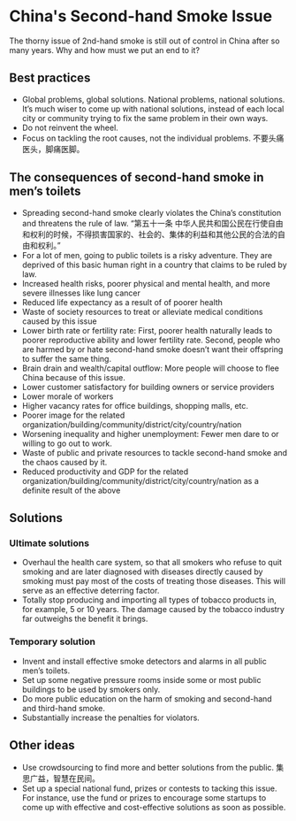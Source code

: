 # China's Second-hand Smoke Issue
The thorny issue of 2nd-hand smoke is still out of control in China after so many years. Why and how must we put an end to it?

## Best practices
* Global problems, global solutions. National problems, national solutions. It’s much wiser to come up with national solutions, instead of each local city or community trying to fix the same problem in their own ways.
* Do not reinvent the wheel.
* Focus on tackling the root causes, not the individual problems. 不要头痛医头，脚痛医脚。
## The consequences of second-hand smoke in men’s toilets
* Spreading second-hand smoke clearly violates the China’s constitution and threatens the rule of law. “第五十一条 中华人民共和国公民在行使自由和权利的时候，不得损害国家的、社会的、集体的利益和其他公民的合法的自由和权利。”
* For a lot of men, going to public toilets is a risky adventure. They are deprived of this basic human right in a country that claims to be ruled by law.
* Increased health risks, poorer physical and mental health, and more severe illnesses like lung cancer
* Reduced life expectancy as a result of of poorer health
* Waste of society resources to treat or alleviate medical conditions caused by this issue
* Lower birth rate or fertility rate: First, poorer health naturally leads to poorer reproductive ability and lower fertility rate. Second, people who are harmed by or hate second-hand smoke doesn’t want their offspring to suffer the same thing.
* Brain drain and wealth/capital outflow: More people will choose to flee China because of this issue.
* Lower customer satisfactory for building owners or service providers
* Lower morale of workers
* Higher vacancy rates for office buildings, shopping malls, etc.
* Poorer image for the related organization/building/community/district/city/country/nation
* Worsening inequality and higher unemployment: Fewer men dare to or willing to go out to work.
* Waste of public and private resources to tackle second-hand smoke and the chaos caused by it.
* Reduced productivity and GDP for the related organization/building/community/district/city/country/nation as a definite result of the above
## Solutions
### Ultimate solutions
* Overhaul the health care system, so that all smokers who refuse to quit smoking and are later diagnosed with diseases directly caused by smoking must pay most of the costs of treating those diseases. This will serve as an effective deterring factor.
* Totally stop producing and importing all types of tobacco products in, for example, 5 or 10 years. The damage caused by the tobacco industry far outweighs the benefit it brings.
### Temporary solution
* Invent and install effective smoke detectors and alarms in all public men’s toilets.
* Set up some negative pressure rooms inside some or most public buildings to be used by smokers only.
* Do more public education on the harm of smoking and second-hand and third-hand smoke.
* Substantially increase the penalties for violators.
## Other ideas
* Use crowdsourcing to find more and better solutions from the public. 集思广益，智慧在民间。
* Set up a special national fund, prizes or contests to tacking this issue. For instance, use the fund or prizes to encourage some startups to come up with effective and cost-effective solutions as soon as possible.
